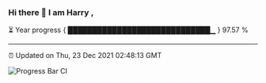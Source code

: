 ### Hi there 👋 I am Harry , 

⏳ Year progress { █████████████████████████████▁ } 97.57 %

---

⏰ Updated on Thu, 23 Dec 2021 02:48:13 GMT

![Progress Bar CI](https://github.com/duykhang68/duykhang68/workflows/Progress%20Bar%20CI/badge.svg)
